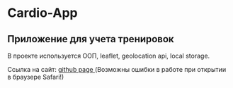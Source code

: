 # Cardio-App

## Приложение для учета тренировок

В проекте используется ООП, leaflet, geolocation api, local storage.

Ссылка на сайт: <a href="https://znako.github.io/Cardio-App/"> github page </a> (Возможны ошибки в работе при открытии в браузере Safari!)
